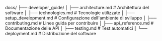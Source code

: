 docs/
├── developer_guide/
│   ├── architecture.md        # Architettura del software
│   ├── technologies.md        # Tecnologie utilizzate
│   ├── setup_development.md   # Configurazione dell'ambiente di sviluppo
│   ├── contributing.md        # Linee guida per contribuire
│   ├── api_reference.md       # Documentazione delle API
│   ├── testing.md             # Test automatici
│   └── deployment.md          # Distribuzione del software
